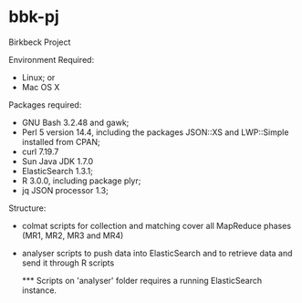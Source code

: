 bbk-pj
======

Birkbeck Project

Environment Required:

- Linux; or
- Mac OS X

Packages required:

-	GNU Bash 3.2.48 and gawk;
-	Perl 5 version 14.4, including the packages JSON::XS and LWP::Simple installed from CPAN;
-	curl 7.19.7
-	Sun Java JDK 1.7.0
-	ElasticSearch 1.3.1;
-	R 3.0.0, including package plyr;
-	jq JSON processor 1.3;

Structure:

- colmat 
	scripts for collection and matching
	cover all MapReduce phases (MR1, MR2, MR3 and MR4)

- analyser
	scripts to push data into ElasticSearch and to retrieve data and send it through R scripts

	*** Scripts on 'analyser' folder requires a running ElasticSearch instance.


